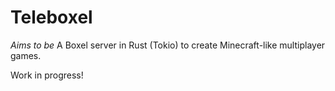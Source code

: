 # Teleboxel

_Aims to be_ A Boxel server in Rust (Tokio) to create Minecraft-like multiplayer games.

Work in progress!
